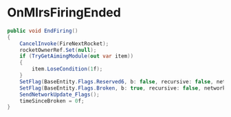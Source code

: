 <Badge type="danger" text="Carbon Compatible"/><Badge type="warning" text="Oxide Compatible"/>
# OnMlrsFiringEnded
```csharp
public void EndFiring()
{
	CancelInvoke(FireNextRocket);
	rocketOwnerRef.Set(null);
	if (TryGetAimingModule(out var item))
	{
		item.LoseCondition(1f);
	}
	SetFlag(BaseEntity.Flags.Reserved6, b: false, recursive: false, networkupdate: false);
	SetFlag(BaseEntity.Flags.Broken, b: true, recursive: false, networkupdate: false);
	SendNetworkUpdate_Flags();
	timeSinceBroken = 0f;
}

```
